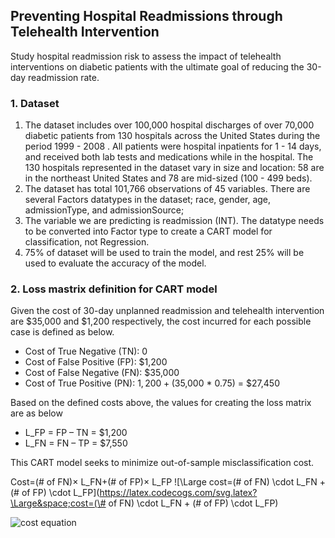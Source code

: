 ## Preventing Hospital Readmissions through Telehealth Intervention
Study hospital readmission risk to assess the impact of telehealth interventions on diabetic patients with the ultimate goal of reducing the 30-day readmission rate.

### 1. Dataset

1.	The dataset includes over 100,000 hospital discharges of over 70,000 diabetic patients from 130 hospitals across the United States during the period 1999 - 2008 . All patients were hospital inpatients for 1 - 14 days, and received both lab tests and medications while in the hospital. The 130 hospitals represented in the dataset vary in size and location: 58 are in the northeast United States and 78 are mid-sized (100 - 499 beds).
2.	The dataset has total 101,766 observations of 45 variables. There are several Factors datatypes in the dataset; race, gender, age, admissionType, and admissionSource;
3.	The variable we are predicting is readmission (INT). The datatype needs to be converted into Factor type to create a CART model for classification, not Regression.
4.	75% of dataset will be used to train the model, and rest 25% will be used to evaluate the accuracy of the model.

### 2. Loss mastrix definition for CART model

Given the cost of 30-day unplanned readmission and telehealth intervention are $35,000 and $1,200 respectively, the cost incurred for each possible case is defined as below.
*	Cost of True Negative (TN): 0
*	Cost of False Positive (FP): $1,200
*	Cost of False Negative (FN): $35,000
*	Cost of True Positive (PN): $1,200 + ($35,000 * 0.75) = $27,450

Based on the defined costs above, the values for creating the loss matrix are as below
*	L_FP = FP – TN = $1,200
* L_FN = FN – TP = $7,550

This CART model seeks to minimize out-of-sample misclassification cost.

Cost=(# of FN)× L_FN+(# of FP)× L_FP
![\Large cost=(\# of FN) \cdot L_FN + (\# of FP) \cdot L_FP](https://latex.codecogs.com/svg.latex?\Large&space;cost=(\# of FN) \cdot L_FN + (\# of FP) \cdot L_FP) 

<img src="https://latex.codecogs.com/svg.latex?\Large&space;cost=(# of FN) \cdot L_FN + (# of FP) \cdot L_FP" title="cost equation" />

